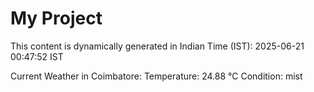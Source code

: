 # My Project

This content is dynamically generated in Indian Time (IST): 2025-06-21 00:47:52 IST


Current Weather in Coimbatore:
Temperature: 24.88 °C
Condition: mist
